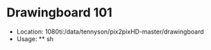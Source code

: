 # Drawingboard 101
 * Location: 1080ti:/data/tennyson/pix2pixHD-master/drawingboard
 * Usage:
  ** sh
